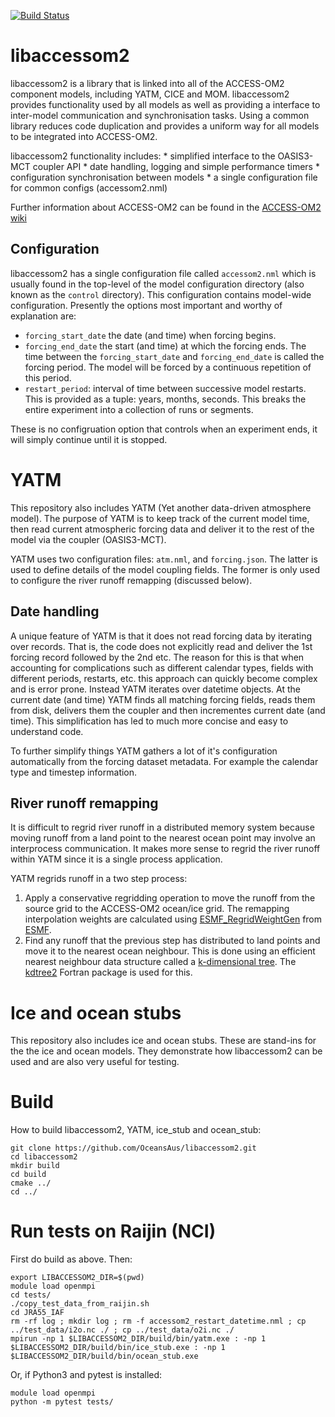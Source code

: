 
[![Build Status](https://accessdev.nci.org.au/jenkins/buildStatus/icon?job=ACCESS-OM2/build)](https://accessdev.nci.org.au/jenkins/job/ACCESS-OM2/job/build/) 

# libaccessom2

libaccessom2 is a library that is linked into all of the ACCESS-OM2 component models, including YATM, CICE and MOM. libaccessom2 provides functionality used by all models as well as providing a interface to inter-model communication and synchronisation tasks. Using a common library reduces code duplication and provides a uniform way for all models to be integrated into ACCESS-OM2.

libaccessom2 functionality includes:
    * simplified interface to the OASIS3-MCT coupler API
    * date handling, logging and simple performance timers
    * configuration synchronisation between models
    * a single configuration file for common configs (accessom2.nml)

Further information about ACCESS-OM2 can be found in the [ACCESS-OM2 wiki](https://github.com/OceansAus/access-om2/wiki)

## Configuration

libaccessom2 has a single configuration file called `accessom2.nml` which is usually found in the top-level of the model configuration directory (also known as the `control` directory). This configuration contains model-wide configuration. Presently the options most important and worthy of explanation are:

* `forcing_start_date` the date (and time) when forcing begins.
* `forcing_end_date` the start (and time) at which the forcing ends. The time between the `forcing_start_date` and `forcing_end_date` is called the forcing period. The model will be forced by a continuous repetition of this period.
* `restart_period`: interval of time between successive model restarts. This is provided as a tuple: years, months, seconds. This breaks the entire experiment into a collection of runs or segments.

These is no configruation option that controls when an experiment ends, it will simply continue until it is stopped.

# YATM

This repository also includes YATM (Yet another data-driven atmosphere model). The purpose of YATM is to keep track of the current model time, then read current atmospheric forcing data and deliver it to the rest of the model via the coupler (OASIS3-MCT).

YATM uses two configuration files: `atm.nml`, and `forcing.json`. The latter is used to define details of the model coupling fields. The former is only used to configure the river runoff remapping (discussed below).

## Date handling

A unique feature of YATM is that it does not read forcing data by iterating over records. That is, the code does not explicitly read and deliver the 1st forcing record followed by the 2nd etc. The reason for this is that when accounting for complications such as different calendar types, fields with different periods, restarts, etc. this approach can quickly become complex and is error prone. Instead YATM iterates over datetime objects. At the current date (and time) YATM finds all matching forcing fields, reads them from disk, delivers them the coupler and then incrementes current date (and time). This simplification has led to much more concise and easy to understand code.

To further simplify things YATM gathers a lot of it's configuration automatically from the forcing dataset metadata. For example the calendar type and timestep information.

## River runoff remapping

It is difficult to regrid river runoff in a distributed memory system because moving runoff from a land point to the nearest ocean point may involve an interprocess communication. It makes more sense to regrid the river runoff within YATM since it is a single process application.

YATM regrids runoff in a two step process:

1. Apply a conservative regridding operation to move the runoff from the source grid to the ACCESS-OM2 ocean/ice grid. The remapping interpolation weights are calculated using [ESMF\_RegridWeightGen](https://www.earthsystemcog.org/projects/regridweightgen/) from [ESMF](https://www.earthsystemcog.org/projects/esmf/).
2. Find any runoff that the previous step has distributed to land points and move it to the nearest ocean neighbour. This is done using an efficient nearest neighbour data structure called a [k-dimensional tree](https://en.wikipedia.org/wiki/K-d_tree). The [kdtree2](https://github.com/jmhodges/kdtree2) Fortran package is used for this.

# Ice and ocean stubs

This repository also includes ice and ocean stubs. These are stand-ins for the the ice and ocean models. They demonstrate how libaccessom2 can be used and are also very useful for testing.

# Build

How to build libaccessom2, YATM, ice\_stub and ocean\_stub:

```{bash}
git clone https://github.com/OceansAus/libaccessom2.git
cd libaccessom2
mkdir build
cd build
cmake ../
cd ../
```

# Run tests on Raijin (NCI)

First do build as above. Then:

```{bash}
export LIBACCESSOM2_DIR=$(pwd)
module load openmpi
cd tests/
./copy_test_data_from_raijin.sh
cd JRA55_IAF
rm -rf log ; mkdir log ; rm -f accessom2_restart_datetime.nml ; cp ../test_data/i2o.nc ./ ; cp ../test_data/o2i.nc ./
mpirun -np 1 $LIBACCESSOM2_DIR/build/bin/yatm.exe : -np 1 $LIBACCESSOM2_DIR/build/bin/ice_stub.exe : -np 1 $LIBACCESSOM2_DIR/build/bin/ocean_stub.exe
```

Or, if Python3 and pytest is installed:

```{bash}
module load openmpi
python -m pytest tests/
```

